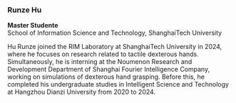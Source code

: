 ### Runze Hu
**Master Studente**  
School of Information Science and Technology, ShanghaiTech University  

Hu Runze joined the RIM Laboratory at ShanghaiTech University in 2024, where he focuses on research related to tactile dexterous hands. Simultaneously, he is interning at the Noumenon Research and Development Department of Shanghai Fourier Intelligence Company, working on simulations of dexterous hand grasping. Before this, he completed his undergraduate studies in Intelligent Science and Technology at Hangzhou Dianzi University from 2020 to 2024.